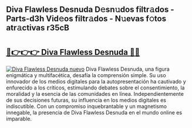 ## Diva Flawless Desnuda D𝚎sn𝚞dos filtr𝚊dos - Parts-d3h Vid𝚎os filtr𝚊dos - N𝚞evas f𝚘tos atr𝚊ctivas r35cB

# <h2><a href="http://mbdry4.tromn.icu/?c=Diva+Flawless+Desnuda">🔗👉👉👉 Diva Flawless Desnuda 🔗🔗</a></h2>

[![Diva Flawless Desnuda nuevo](https://i.imgur.com/pEAQMta.gif)](http://mbdry4.tromn.icu/?c=Diva+Flawless+Desnuda)
Diva Flawless Desnuda, una figura enigmática y multifacética, desafía la comprensión simple. Su uso innovador de los medios digitales para la autopresentación ha cautivado y enfurecido a los críticos, estimulando debates sobre el consentimiento, la moralidad y la esencia de las comunidades en línea. Independientemente de sus decisiones futuras, su influencia en los medios digitales es indiscutible. Con un compromiso inquebrantable y un magnetismo innegable, la presencia de Diva Flawless Desnuda en el mundo online es imparable.
